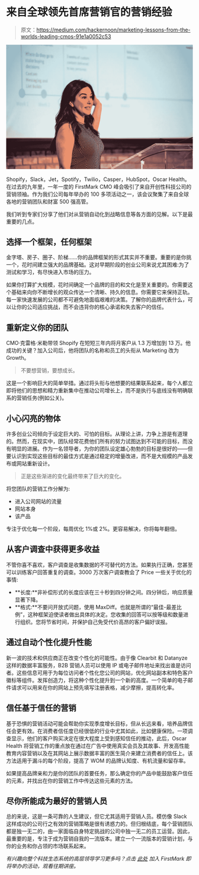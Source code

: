 # 来自全球领先首席营销官的营销经验

> 原文：<https://medium.com/hackernoon/marketing-lessons-from-the-worlds-leading-cmos-91e1a0052c53>

![](img/21c49c3086d629a318f53834ac3af546.png)

Shopify，Slack，Jet，Spotify，Twilio，Casper，HubSpot，Oscar Health。在过去的九年里，一年一度的 FirstMark CMO 峰会吸引了来自开创性科技公司的营销领袖。作为我们公司每年举办的 100 多项活动之一，该会议聚集了来自全球各地的营销团队和财富 500 强高管。

我们听到专家们分享了他们对从营销自动化到战略信息等各方面的见解。以下是最重要的几点。

## **选择一个框架，任何框架**

金字塔、房子、圈子、阶梯……你的品牌框架的形式其实并不重要。重要的是你挑一个，花时间建立强大的品牌基础。这对早期阶段的创业公司来说尤其困难:为了测试和学习，有尽快进入市场的压力。

如果你打算扩大规模，花时间确定一个品牌的目的和文化是至关重要的。你需要这个基础来向你不断增长的观众传达一个清晰、持久的信息。你需要它来保持正轨。每一家快速发展的公司都不可避免地面临艰难的决策。了解你的品牌代表什么，可以让你的公司适应挑战，而不会违背你的核心承诺和失去客户的信任。

## **重新定义你的团队**

CMO·克雷格·米勒带领 Shopify 在短短三年内将月客户从 1.3 万增加到 13 万。他成功的关键？加入公司后，他将团队的名称和员工的头衔从 Marketing 改为 Growth。

> 不要想营销，要想成长。

这是一个影响巨大的简单举措。通过将头衔与他想要的结果联系起来，每个人都立即将他们的思想和精力重新集中在推动公司增长上，而不是执行与底线没有明确联系的营销任务(例如公关)。

## **小心闪亮的物体**

许多创业公司倾向于设定巨大的、可怕的目标。从理论上讲，力争上游是有道理的。然而，在现实中，团队经常花费他们所有的努力试图达到不可能的目标，而没有明显的进展。作为一名领导者，为你的团队设定雄心勃勃的目标是很好的——但要认识到实现这些目标的最佳方式是通过稳定的增量改进，而不是大规模的产品发布或网站重新设计。

> 正是这些渐进的变化最终带来了巨大的变化。

将您团队的营销工作分解为:

*   进入公司网站的流量
*   网站本身
*   该产品

专注于优化每一个阶段，每周优化 1%或 2%。更容易解决，你将每年翻倍。

## **从客户调查中获得更多收益**

不管你喜不喜欢，客户调查是收集数据的不可替代的方法。如果执行正确，您甚至可以训练客户回答重复的调查。3000 万次客户调查教会了 Price 一些关于优化的事情:

*   **长度:**非补偿形式的长度应该在三十秒到四分钟之间。四分钟后，响应质量显著下降。
*   **格式:**不要问开放式问题，使用 MaxDiff。也就是所谓的“最佳-最差比例”，这种框架迫使读者做出具体的决定。您收集的回答可以按等级和数量进行组织。您将节省时间，并保护自己免受代价高昂的客户偏好误报。

## **通过自动个性化提升性能**

新一波的技术和供应商正在改变个性化的可能性。由于像 Clearbit 和 Datanyze 这样的数据丰富服务，B2B 营销人员可以使用 IP 或电子邮件地址来找出谁是访问者。这些信息可用于为每位访问者个性化您公司的网站，优化网站副本和特色客户徽标等组件。发挥创造力，将这种个性化提升到一个新的高度。一个简单的电子邮件请求可以用来在你的网站上预先填写注册表格，减少摩擦，提高转化率。

## **信任基于信任的营销**

基于恐惧的营销活动可能会帮助你实现季度增长目标，但从长远来看，培养品牌信任会更有效。在消费者信任度已经很低的行业中尤其如此，比如健康保险。一项调查显示，他们的客户购买决定在很大程度上受到感知信任的推动，此后，Oscar Health 将营销工作的重点放在通过在广告中使用真实会员及其故事、开发高性能教育内容营销以及在其网站上展示数据丰富的医生简介来建立消费者的信任上。该方法适用于漏斗的每个阶段，提高了 WOM 的品牌认知度、有机流量和留存率。

如果提高品牌亲和力是你的团队的首要任务，那么确定你的产品中能鼓励客户信任的元素，并找出在你的营销工作中传达这些元素的方法。

## **尽你所能成为最好的营销人员**

总的来说，这是一条可靠的人生建议，但它尤其适用于营销人员。模仿像 Slack 这样成功的公司行之有效的营销策略是很有诱惑力的。但归根结底，每个营销团队都是独一无二的，由一家面临自身特定挑战的公司中独一无二的员工运营。因此，最重要的是，专注于成为营销自我的一流版本。建立一个一流版本的营销计划，与你的业务和你占领的市场联系起来。

*有兴趣向整个科技生态系统的高层领导学习更多吗？点击* [*此处*](https://community.firstmarkcap.com/) *加入 FirstMark 即将举办的活动，观看往期讲座。*